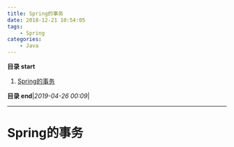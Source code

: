 ```yaml
---
title: Spring的事务
date: 2018-12-21 10:54:05
tags: 
    - Spring
categories: 
    - Java
---
```


**目录 start**
 
1. [Spring的事务](#spring的事务)

**目录 end**|_2019-04-26 00:09_|
****************************************
# Spring的事务

